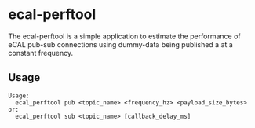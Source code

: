 # ecal-perftool

The ecal-perftool is a simple application to estimate the performance of eCAL pub-sub connections using dummy-data being published a at a constant frequency.

## Usage

```
Usage:
  ecal_perftool pub <topic_name> <frequency_hz> <payload_size_bytes>
or:
  ecal_perftool sub <topic_name> [callback_delay_ms]
```